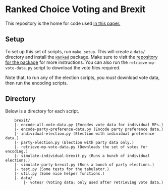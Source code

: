 
# Ranked Choice Voting and Brexit
This repository is the home for code used
[in this paper.](http://bit.ly/2LlQ1W0)

## Setup
To set up this set of scripts, run `make setup`. This will create a `data/`
directory and install the [`Ranked`](https://github.com/apizzimenti/Ranked.git)
package. Make sure to visit the [repository for the package](https://github.com/apizzimenti/Ranked.git) for more instructions. You can also run the
`retrieve-mp-vote-data.py` script to download the vote files required.

Note that, to run any of the election scripts, you *must* download vote data,
then run the encoding scripts.

## Directory
Below is a directory for each script.
```
    brexit/
    |- encode-all-vote-data.py (Encodes vote data for individual MPs.)
    |- encode-party-preference-data.py (Encode party preference data.)
    |- individual-election.py (Election with individual preference data.)
    |- party-election.py (Election with party data only.)
    |- retrieve-mp-vote-data.py (Downloads the set of votes for encoding.)
    |- simulate-individual-brexit.py (Runs a bunch of individual elections.)
    |- simulate-party-brexit.py (Runs a bunch of party elections.)
    |- test.py (Some tests for the tabulator.)
    |- util.py (Some nice helper functions.)
    |- data/
        |- votes/ (Voting data; only used after retrieving vote data.)
```
